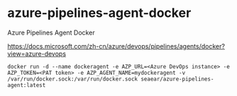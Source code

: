 # azure-pipelines-agent-docker
Azure Pipelines Agent Docker

https://docs.microsoft.com/zh-cn/azure/devops/pipelines/agents/docker?view=azure-devops

```
docker run -d --name dockeragent -e AZP_URL=<Azure DevOps instance> -e AZP_TOKEN=<PAT token> -e AZP_AGENT_NAME=mydockeragent -v /var/run/docker.sock:/var/run/docker.sock seaear/azure-pipelines-agent:latest
```
